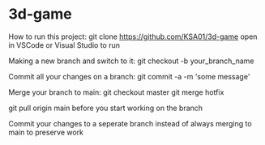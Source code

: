 # 3d-game

How to run this project:
git clone https://github.com/KSA01/3d-game
open in VSCode or Visual Studio to run

Making a new branch and switch to it: git checkout -b your_branch_name

Commit all your changes on a branch: git commit -a -m 'some message'

Merge your branch to main: git checkout master git merge hotfix

git pull origin main before you start working on the branch

Commit your changes to a seperate branch instead of always merging to main to preserve work
